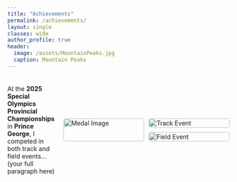 ```yaml
---
title: "Achievements"
permalink: /achievements/
layout: single
classes: wide
author_profile: true
header:
  image: /assets/MountainPeaks.jpg
  caption: Mountain Peaks
---
```


<div style="display: flex; align-items: center; gap: 20px; margin-top: 20px;">
  <div style="flex: 1;">
    <p>
      At the <strong>2025 Special Olympics Provincial Championships</strong> in <strong>Prince George</strong>, I competed in both track and field events... (your full paragraph here)
    </p>
  </div>

   <div style="flex: 1 1 400px; min-width: 300px; display: grid; grid-template-columns: 1fr 1fr; grid-template-rows: auto auto; gap: 10px;">
    <img src="{{ 'assets/images/IMG_2025071106.jpg' | relative_url }}" alt="Medal Image" style="grid-row: span 2; width: 100%; height: 100%; object-fit: cover; border-radius: 4px;">
    <img src="{{ 'assets/images/IMG_2025071102.jpg' | relative_url }}" alt="Track Event" style="width: 100%; object-fit: cover; border-radius: 4px;">
    <img src="{{ 'assets/images/IMG_2025071104.jpg' | relative_url }}" alt="Field Event" style="width: 100%; object-fit: cover; border-radius: 4px;">
  </div>
</div>
